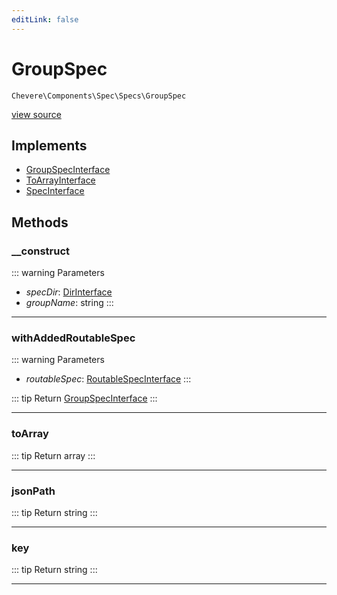 ```yaml
---
editLink: false
---
```


# GroupSpec

`Chevere\Components\Spec\Specs\GroupSpec`

[view source](https://github.com/chevere/chevere/blob/main/src/Chevere/Components/Spec/Specs/GroupSpec.php)

## Implements

- [GroupSpecInterface](../../../Interfaces/Spec/Specs/GroupSpecInterface.md)
- [ToArrayInterface](../../../Interfaces/Common/ToArrayInterface.md)
- [SpecInterface](../../../Interfaces/Spec/SpecInterface.md)

## Methods

### __construct

::: warning Parameters
- *specDir*: [DirInterface](../../../Interfaces/Filesystem/DirInterface.md)
- *groupName*: string
:::

---

### withAddedRoutableSpec

::: warning Parameters
- *routableSpec*: [RoutableSpecInterface](../../../Interfaces/Spec/Specs/RoutableSpecInterface.md)
:::

::: tip Return
[GroupSpecInterface](../../../Interfaces/Spec/Specs/GroupSpecInterface.md)
:::

---

### toArray

::: tip Return
array
:::

---

### jsonPath

::: tip Return
string
:::

---

### key

::: tip Return
string
:::

---
